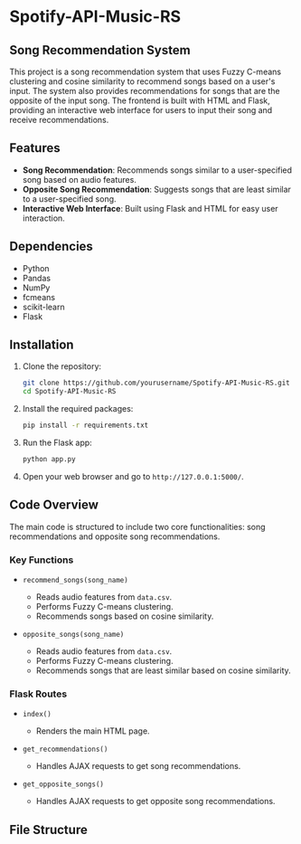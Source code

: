 # Spotify-API-Music-RS

## Song Recommendation System

This project is a song recommendation system that uses Fuzzy C-means clustering and cosine similarity to recommend songs based on a user's input. The system also provides recommendations for songs that are the opposite of the input song. The frontend is built with HTML and Flask, providing an interactive web interface for users to input their song and receive recommendations.

## Features
- **Song Recommendation**: Recommends songs similar to a user-specified song based on audio features.
- **Opposite Song Recommendation**: Suggests songs that are least similar to a user-specified song.
- **Interactive Web Interface**: Built using Flask and HTML for easy user interaction.

## Dependencies
- Python 
- Pandas
- NumPy
- fcmeans
- scikit-learn
- Flask

## Installation
1. Clone the repository:
    ```bash
    git clone https://github.com/yourusername/Spotify-API-Music-RS.git
    cd Spotify-API-Music-RS
    ```

2. Install the required packages:
    ```bash
    pip install -r requirements.txt
    ```

3. Run the Flask app:
    ```bash
    python app.py
    ```

4. Open your web browser and go to `http://127.0.0.1:5000/`.

## Code Overview
The main code is structured to include two core functionalities: song recommendations and opposite song recommendations.

### Key Functions
- `recommend_songs(song_name)`
  - Reads audio features from `data.csv`.
  - Performs Fuzzy C-means clustering.
  - Recommends songs based on cosine similarity.

- `opposite_songs(song_name)`
  - Reads audio features from `data.csv`.
  - Performs Fuzzy C-means clustering.
  - Recommends songs that are least similar based on cosine similarity.

### Flask Routes
- `index()`
  - Renders the main HTML page.

- `get_recommendations()`
  - Handles AJAX requests to get song recommendations.

- `get_opposite_songs()`
  - Handles AJAX requests to get opposite song recommendations.

## File Structure
